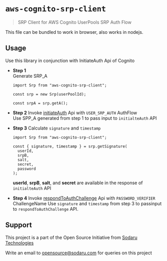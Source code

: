 # `aws-cognito-srp-client`

> SRP Client for AWS Cognito UserPools SRP Auth Flow

This file can be bundled to work in browser, also works in nodejs.

## Usage

Use this library in conjunction with InitiateAuth Api of Cognito

- **Step 1**  
  Generate SRP_A

  ```TS
  import Srp from "aws-cognito-srp-client";

  const srp = new Srp(userPoolId);

  const srpA = srp.getA();
  ```

- **Step 2**
  Invoke [initiateAuth](https://docs.aws.amazon.com/AWSJavaScriptSDK/latest/AWS/CognitoIdentityServiceProvider.html#initiateAuth-property) Api with `USER_SRP_AUTH` AuthFlow  
  Use SPP_A generated from step 1 to pass input to `initialteAuth` API

- **Step 3**
  Calculate `signature` and `timestamp`

  ```TS
  import Srp from "aws-cognito-srp-client";

  const { signature, timestamp } = srp.getSignature(
    userId,
    srpB,
    salt,
    secret,
    password
  );

  ```

  **userId**, **srpB**, **salt**, and **secret** are available in the response of `initialteAuth` API

- **Step 4**
  Invoke [respondToAuthChallenge](https://docs.aws.amazon.com/AWSJavaScriptSDK/latest/AWS/CognitoIdentityServiceProvider.html#respondToAuthChallenge-property) Api with `PASSWORD_VERIFIER` ChallengeName
  Use `signature` and `timestamp` from step 3 to passinput to `respondToAuthChallenge` API.

## Support

This project is a part of the Open Source Initiative from [Sodaru Technologies](https://sodaru.com)

Write an email to opensource@sodaru.com for queries on this project
